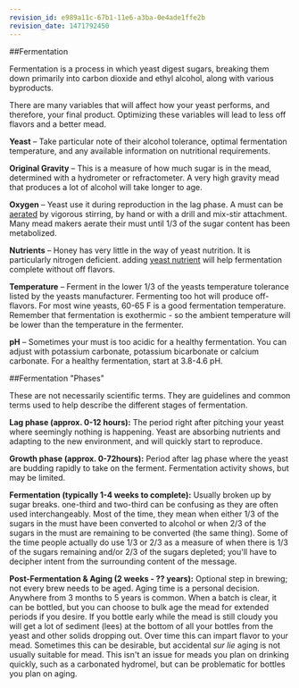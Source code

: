 ```yaml
---
revision_id: e989a11c-67b1-11e6-a3ba-0e4ade1ffe2b
revision_date: 1471792450
---
```


##Fermentation

Fermentation is a process in which yeast digest sugars, breaking them down primarily into carbon dioxide and ethyl alcohol, along with various byproducts.

There are many variables that will affect how your yeast performs, and therefore, your final product.  Optimizing these variables will lead to less off flavors and a better mead.

**Yeast** – Take particular note of their alcohol tolerance, optimal fermentation temperature, and any available information on nutritional requirements.

**Original Gravity** – This is a measure of how much sugar is in the mead, determined with a hydrometer or refractometer.  A very high gravity mead that produces a lot of alcohol will take longer to age.

**Oxygen** – Yeast use it during reproduction in the lag phase. A must can be [aerated](/r/mead/wiki/process/aeration_degassing) by vigorous stirring, by hand or with a drill and mix-stir attachment.  Many mead makers aerate their must until 1/3 of the sugar content has been metabolized.

**Nutrients** – Honey has very little in the way of yeast nutrition. It is particularly nitrogen deficient. adding [yeast nutrient](/ingredients/nutrients) will help fermentation complete without off flavors. 

**Temperature** – Ferment in the lower 1/3 of the yeasts temperature tolerance listed by the yeasts manufacturer.  Fermenting too hot will produce off-flavors.  For most wine yeasts, 60-65 F is a good fermentation temperature. Remember that fermentation is exothermic - so the ambient temperature will be lower than the temperature in the fermenter.

**pH** – Sometimes your must is too acidic for a healthy fermentation.  You can adjust with potassium carbonate, potassium bicarbonate or calcium carbonate. For a healthy fermentation, start at 3.8-4.6 pH.

##Fermentation "Phases"

These are not necessarily scientific terms. They are guidelines and common terms used to help describe the different stages of fermentation.

**Lag phase (approx. 0-12 hours):** The period right after pitching your yeast where seemingly nothing is happening. Yeast are absorbing nutrients and adapting to the new environment, and will quickly start to reproduce.

**Growth phase (approx. 0-72hours):** Period after lag phase where the yeast are budding rapidly to take on the ferment. Fermentation activity shows, but may be limited. 

**Fermentation (typically 1-4 weeks to complete):** Usually broken up by sugar breaks. one-third and two-third can be confusing as they are often used interchangeably. Most of the time, they mean when either 1/3 of the sugars in the must have been converted to alcohol or when 2/3 of the sugars in the must are remaining to be converted (the same thing). Some of the time people actually do use 1/3 or 2/3 as a measure of when there is 1/3 of the sugars remaining and/or 2/3 of the sugars depleted; you'll have to decipher intent from the surrounding content of the message.

**Post-Fermentation &amp; Aging (2 weeks - ?? years):** Optional step in brewing; not every brew needs to be aged. Aging time is a personal decision. Anywhere from 3 months to 5 years is common. When a batch is clear, it can be bottled, but you can choose to bulk age the mead for extended periods if you desire. If you bottle early while the mead is still cloudy you will get a lot of sediment (lees) at the bottom of all your bottles from the yeast and other solids dropping out. Over time this can impart flavor to your mead. Sometimes this can be desirable, but accidental *sur lie* aging is not usually suitable for mead. This isn't an issue for meads you plan on drinking quickly, such as a carbonated hydromel, but can be problematic for bottles you plan on aging.